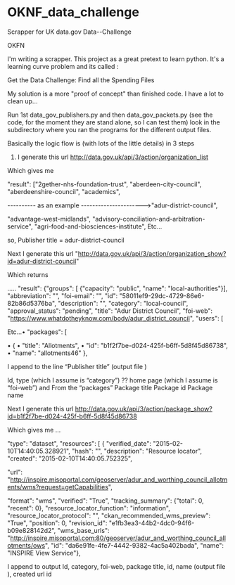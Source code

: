 # OKNF_data_challenge
Scrapper for UK data.gov
Data--Challenge

OKFN

I'm writing a scrapper. This project as a great pretext to learn python. It's a learning curve problem and its called :

Get the Data Challenge: Find all the Spending Files

My solution is a more "proof of concept" than finished code. I have a lot to clean up...

Run 1st
data_gov_publishers.py  and then 
data_gov_packets.py  (see the code, for the moment they are stand alone, so I can test them)
look in the subdirectory where you ran the programs for the different output files.


Basically the logic flow is (with lots of the little details) in 3 steps

1) I generate this url http://data.gov.uk/api/3/action/organization_list 

Which gives me

"result": ["2gether-nhs-foundation-trust", "aberdeen-city-council", "aberdeenshire-council", "academics",

---------- as an example ---------------------->"adur-district-council", 

"advantage-west-midlands", "advisory-conciliation-and-arbitration-service", "agri-food-and-biosciences-institute", Etc…

so, Publisher title = adur-district-council

Next I generate this url "http://data.gov.uk/api/3/action/organization_show?id=adur-district-council"  

Which returns 

….. "result": {"groups": [ {"capacity": "public", "name": "local-authorities"}], "abbreviation": "", "foi-email": "", "id": "58011ef9-29dc-4729-86e6-82b86d5376ba", "description": "", "category": "local-council", "approval_status": "pending", "title": "Adur District Council", "foi-web": "https://www.whatdotheyknow.com/body/adur_district_council", "users": [


Etc…•
"packages": [

• { • "title": "Allotments", • "id": "b1f2f7be-d024-425f-b6ff-5d8f45d86738", • "name": "allotments46" },

I append to the line “Publisher title” (output file )

Id, type (which I assume is “category”) ?? home page (which I assume is “foi-web”)
and From the “packages” Package title Package id Package name

Next I generate this url http://data.gov.uk/api/3/action/package_show?id=b1f2f7be-d024-425f-b6ff-5d8f45d86738

Which gives me …

"type": "dataset", "resources": [ { "verified_date": "2015-02-10T14:40:05.328921", "hash": "", "description": "Resource locator", "created": "2015-02-10T14:40:05.752325",

"url": "http://inspire.misoportal.com/geoserver/adur_and_worthing_council_allotments/wms?request=getCapabilities",

"format": "wms", "verified": "True", "tracking_summary": {"total": 0, "recent": 0}, "resource_locator_function": "information", "resource_locator_protocol": "", "ckan_recommended_wms_preview": "True", "position": 0, "revision_id": "e1fb3ea3-44b2-4dc0-94f6-b09e828142d2", "wms_base_urls": "http://inspire.misoportal.com:80/geoserver/adur_and_worthing_council_allotments/ows", "id": "da6e91fe-4fe7-4442-9382-4ac5a402bada", "name": "INSPIRE View Service"},

I append to output Id, category, foi-web, package title, id, name (output file ),  created url id
